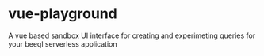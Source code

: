 # vue-playground
A vue based sandbox UI interface for creating and experimeting queries for your beeql serverless application
